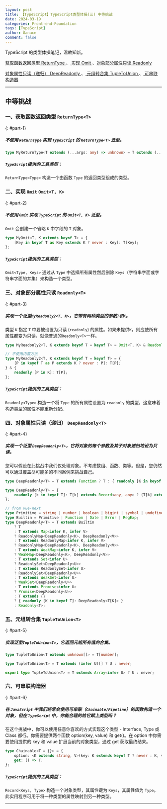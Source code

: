 ```yaml
---
layout: post
title: 【TypeScript】TypeScript类型体操(三) 中等挑战
date: 2024-03-19
categories: Front-end-Foundation
tags: [TypeScript]
author: Ganace
comment: false
---
```


TypeScript 的类型体操笔记，温故知新。

[ 获取函数返回类型 ReturnType ](#part-1)、[ 实现 Omit ](#part-2)、[对象部分属性只读 Readonly ](#part-3)

[ 对象属性只读（递归） DeepReadonly ](#part-4)、[ 元组转合集 TupleToUnion ](#part-5)、[ 可串联构造器 ](#part-6)

---

## 中等挑战

### 一、获取函数返回类型 `ReturnType<T>`

{: #part-1}

##### 不使用 `ReturnType` 实现 `TypeScript` 的 `ReturnType<T>` 泛型。

```ts
type MyReturnType<T extends (...args: any) => unknown> = T extends (...args: any) => infer R ? R : never;
```

##### `TypeScript`提供的工具类型：

`ReturnType<Type>` 构造一个由函数 `Type` 的返回类型组成的类型。

### 二、实现 `Omit` `Omit<T, K>`

{: #part-2}

##### 不使用 `Omit` 实现 `TypeScript` 的 `Omit<T, K>` 泛型。

`Omit` 会创建一个省略 `K` 中字段的 `T` 对象。

```ts
type MyOmit<T, K extends keyof T> = {
    [Key in keyof T as Key extends K ? never : Key]: T[Key];
};
```

##### `TypeScript`提供的工具类型：

`Omit<Type, Keys>` 通过从 `Type` 中选择所有属性然后删除 `Keys`（字符串字面或字符串字面的并集）来构造一个类型。

### 三、对象部分属性只读 `Readonly<T>`

{: #part-3}

##### 实现一个泛型`MyReadonly2<T, K>`，它带有两种类型的参数`T`和`K`。

类型 `K` 指定 `T` 中要被设置为只读 (`readonly`) 的属性。如果未提供`K`，则应使所有属性都变为只读，就像普通的`Readonly<T>`一样。

```ts
type MyReadonly2<T, K extends keyof T = keyof T> = Omit<T, K> & Readonly<Pick<T, K>>;
```

```ts
// 不使用内置方法
type MyReadonly2<T, K extends keyof T = keyof T> = {
    [P in keyof T as P extends K ? never : P]: T[P];
} & {
    readonly [P in K]: T[P];
};
```

##### `TypeScript`提供的工具类型：

`Readonly<Type>` 构造一个将 `Type` 的所有属性设置为 `readonly` 的类型，这意味着构造类型的属性不能重新分配。

### 四、对象属性只读（递归） `DeepReadonly<T>`

{: #part-4}

##### 实现一个泛型 `DeepReadonly<T>`，它将对象的每个参数及其子对象递归地设为只读。

您可以假设在此挑战中我们仅处理对象。不考虑数组、函数、类等。但是，您仍然可以通过覆盖尽可能多的不同案例来挑战自己。

```ts
type DeepReadonly<T> = T extends Function ? T : { readonly [K in keyof T]: DeepReadonly<T[K]> };
```

```ts
type DeepReadonly<T> = {
    readonly [k in keyof T]: T[k] extends Record<any, any> ? (T[k] extends Function ? T[k] : DeepReadonly<T[k]>) : T[k];
};
```

```ts
// from vue-next
type Primitive = string | number | boolean | bigint | symbol | undefined | null;
type Builtin = Primitive | Function | Date | Error | RegExp;
type DeepReadonly<T> = T extends Builtin
    ? T
    : T extends Map<infer K, infer V>
    ? ReadonlyMap<DeepReadonly<K>, DeepReadonly<V>>
    : T extends ReadonlyMap<infer K, infer V>
    ? ReadonlyMap<DeepReadonly<K>, DeepReadonly<V>>
    : T extends WeakMap<infer K, infer V>
    ? WeakMap<DeepReadonly<K>, DeepReadonly<V>>
    : T extends Set<infer U>
    ? ReadonlySet<DeepReadonly<U>>
    : T extends ReadonlySet<infer U>
    ? ReadonlySet<DeepReadonly<U>>
    : T extends WeakSet<infer U>
    ? WeakSet<DeepReadonly<U>>
    : T extends Promise<infer U>
    ? Promise<DeepReadonly<U>>
    : T extends {}
    ? { readonly [K in keyof T]: DeepReadonly<T[K]> }
    : Readonly<T>;
```

### 五、元组转合集 `TupleToUnion<T>`

{: #part-5}

##### 实现泛型`TupleToUnion<T>`，它返回元组所有值的合集。

```ts
type TupleToUnion<T extends unknown[]> = T[number];
```

```ts
type TupleToUnion<T> = T extends (infer U)[] ? U : never;
```

```ts
export type TupleToUnion<T> = T extends Array<infer U> ? U : never;
```

### 六、可串联构造器

{: #part-6}

##### 在 `JavaScript` 中我们经常会使用可串联（`Chainable/Pipeline`）的函数构造一个对象，但在 `TypeScript` 中，你能合理的给它赋上类型吗？

在这个挑战中，你可以使用任意你喜欢的方式实现这个类型 - Interface, Type 或 Class 都行。你需要提供两个函数 option(key, value) 和 get()。在 option 中你需要使用提供的 key 和 value 扩展当前的对象类型，通过 get 获取最终结果。

```ts
type Chainable<T = {}> = {
    option: <K extends string, V>(key: K extends keyof T ? never : K, value: V) => K extends keyof T ? Chainable<Omit<T, K> & Record<K, V>> : Chainable<T & Record<K, V>>;
    get: () => T;
};
```

##### `TypeScript`提供的工具类型：

`Record<Keys, Type>` 构造一个对象类型，其属性键为 `Keys`，其属性值为 `Type`。此实用程序可用于将一种类型的属性映射到另一种类型。

---
